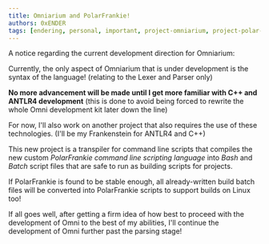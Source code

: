 ```yaml
---
title: Omniarium and PolarFrankie!
authors: 0xENDER
tags: [endering, personal, important, project-omniarium, project-polar-frankie]
---
```


A notice regarding the current development direction for Omniarium:

<!-- truncate -->

Currently, the only aspect of Omniarium that is under development is the syntax of the language!
(relating to the Lexer and Parser only)

**No more advancement will be made until I get more familiar with C++ and ANTLR4 development**
(this is done to avoid being forced to rewrite the whole Omni development kit later down the line)

For now, I'll also work on another project that also requires the use of these technologies.
(I'll be my Frankenstein for ANTLR4 and C++)

This new project is a transpiler for command line scripts that compiles the new custom *PolarFrankie command line
scripting language* into *Bash* and *Batch* script files that are safe to run as building scripts for projects.

If PolarFrankie is found to be stable enough, all already-written build batch files will be converted into PolarFrankie
scripts to support builds on Linux too!

If all goes well, after getting a firm idea of how best to proceed with the development of Omni to the best of my
abilities, I'll continue the development of Omni further past the parsing stage!
